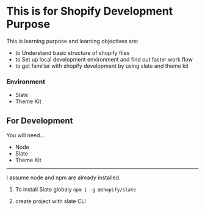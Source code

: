 # This is for Shopify Development Purpose
This is learning purpose and learning objectives are:
- to Understand basic structure of shopify files
- to Set up local development environment and find out faster work flow
- to get familiar with shopify development by using slate and theme kit

### Environment
- Slate
- Theme Kit

## For Development
You will need...
- Node
- Slate
- Theme Kit
------
I assume node and npm are already installed.
1. To install Slate globaly
`npm i -g @shopify/slate`

2. create project with slate CLI